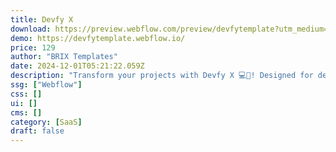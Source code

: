 ```yaml
---
title: Devfy X
download: https://preview.webflow.com/preview/devfytemplate?utm_medium=preview_link&utm_source=designer&utm_content=devfytemplate&preview=dfd31416365772f3d22319442a14a6ae&workflow=preview
demo: https://devfytemplate.webflow.io/
price: 129
author: "BRIX Templates"
date: 2024-12-01T05:21:22.059Z
description: "Transform your projects with Devfy X 💻🚀! Designed for development agencies, our premium Development Agency Webflow Template offers a sleek design and advanced features to showcase your coding prowess."
ssg: ["Webflow"]
css: []
ui: []
cms: []
category: [SaaS]
draft: false
---
```

